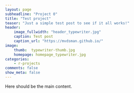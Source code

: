 ```yaml
---
layout: page
subheadline: "Project 0"
title: "Test project"
teaser: "Just a simple test post to see if it all works!"
header:
    image_fullwidth: "header_typewriter.jpg"
    caption: Test post
    caption_url: "https://mvdsman.github.io/"
image:
    thumb:  typewriter-thumb.jpg
    homepage: homepage_typewriter.jpg
categories:
    - r-projects
comments: false
show_meta: false
---
```

Here should be the main content.
